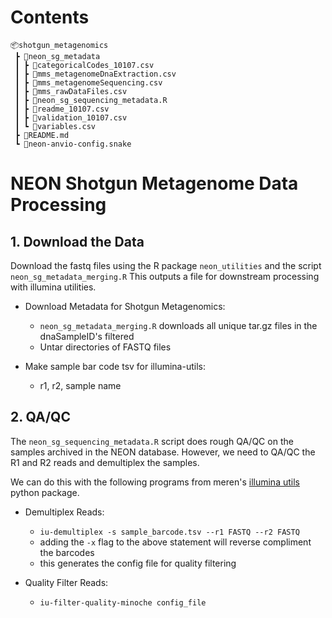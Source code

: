 # Contents
```
📦shotgun_metagenomics
 ┣ 📂neon_sg_metadata
 ┃ ┣ 📜categoricalCodes_10107.csv
 ┃ ┣ 📜mms_metagenomeDnaExtraction.csv
 ┃ ┣ 📜mms_metagenomeSequencing.csv
 ┃ ┣ 📜mms_rawDataFiles.csv
 ┃ ┣ 📜neon_sg_sequencing_metadata.R
 ┃ ┣ 📜readme_10107.csv
 ┃ ┣ 📜validation_10107.csv
 ┃ ┗ 📜variables.csv
 ┣ 📜README.md
 ┗ 📜neon-anvio-config.snake
```


# NEON Shotgun Metagenome Data Processing

## 1. Download the Data

Download the fastq files using the R package `neon_utilities` and the script `neon_sg_metadata_merging.R`
This outputs a file for downstream processing with illumina utilities.

  * Download Metadata for Shotgun Metagenomics:
    * `neon_sg_metadata_merging.R` downloads all unique tar.gz files in the dnaSampleID's filtered
    * Untar directories of FASTQ files
  
  * Make sample bar code tsv for illumina-utils:
    * r1, r2, sample name


## 2. QA/QC

The `neon_sg_sequencing_metadata.R` script does rough QA/QC on the samples archived in the NEON database.
However, we need to QA/QC the R1 and R2 reads and demultiplex the samples.

We can do this with the following programs from meren's [illumina utils](https://github.com/meren/illumina-utils) python package.

  * Demultiplex Reads:
    * `iu-demultiplex -s sample_barcode.tsv --r1 FASTQ --r2 FASTQ`
    * adding the `-x` flag to the above statement will reverse compliment the barcodes
    * this generates the config file for quality filtering
  
  * Quality Filter Reads:
    * `iu-filter-quality-minoche config_file` 
    
